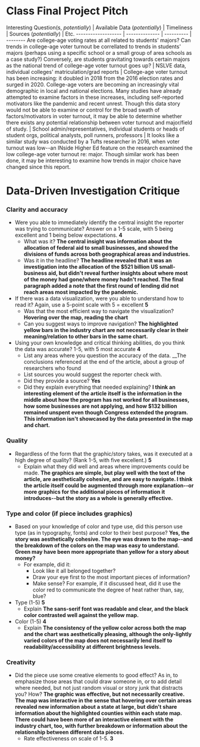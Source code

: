 # Class Final Project Pitch

Interesting Question(s, _potentially_) | Available Data (_potentially_) | Timeliness | Sources (_potentially_) | Etc.
------------------- | -------------- | ---------- | -------- 
Are college-age voting rates at all related to students' majors? Can trends in college-age voter turnout be correllated to trends in students' majors (perhaps using a specific school or a small group of area schools as a case study?) Conversely, are students gravitating towards certain majors as the national trend of college-age voter turnout goes up? | NSLVE data, individual colleges' matriculation/grad reports | College-age voter turnout has been increasing: it doubled in 2018 from the 2016 election rates and surged in 2020. College-age voters are becoming an increasingly vital demographic in local and national elections. Many studies have already attempted to examine factors in these increases, including self-reported motivators like the pandemic and recent unrest. Though this data story would not be able to examine or control for the broad swath of factors/motivators in voter turnout, it may be able to determine whether there exists any potential relationship between voter turnout and major/field of study. | School admin/representatives, individual students or heads of student orgs, political analysts, poll runners, professors | It looks like a similar study was conducted by a Tufts researcher in 2016, when voter turnout was low--an INside Higher Ed feature on the research examined the low college-age voter turnout re: major. Though similar work has been done, it may be interesting to examine how trends in major choice have changed since this report. 

# Data-Driven Investigation Critique

### Clarity and accuracy

* Were you able to immediately identify the central insight the reporter was trying to communicate? Answer on a 1-5 scale, with 5 being excellent and 1 being below expectations. __4__
   * What was it? __The central insight was information about the allocation of federal aid to small businesses, and showed the divisions of funds across both geographical areas and industries.__
   * Was it in the headline? __The headline revealed that it was an investigation into the allocation of the $521 billion US small-business aid, but didn't reveal further insights about where most of the money had gone/where money hadn't reached. The final paragraph added a note that the first round of lending did not reach areas most impacted by the pandemic.__
* If there was a data visualization, were you able to understand how to read it? Again, use a 5-point scale with 5 = excellent __5__
   * Was that the most efficient way to navigate the visualization? __Hovering over the map, reading the chart__
   * Can you suggest ways to improve navigation? __The highlighted yellow bars in the industry chart are not necessarily clear in their meaning/relation to other bars in the same chart.__
* Using your own knowledge and critical thinking abilities, do you think the data was accurate? 1-5, with 5 most accurate __4__
   * List any areas where you question the accuracy of the data. __The conclusions referenced at the end of the article, about a group of researchers who found 
   * List sources you would suggest the reporter check with. 
   * Did they provide a source? __Yes__
   * Did they explain everything that needed explaining? __I think an interesting element of the article itself is the information in the middle about how the program has not worked for all businesses, how some businesses are not applying, and how $132 billion remained unspent even though Congress extended the program. This information isn't showcased by the data presented in the map and chart.__

### Quality

* Regardless of the form that the graphic/story takes, was it executed at a high degree of quality? (Rank 1-5, with five excellent.) __5__
   * Explain what they did well and areas where improvements could be made. __The graphics are simple, but play well with the text of the article, are aesthetically cohesive, and are easy to navigate. I think the article itself could be augmented through more explanation--or more graphics for the additional pieces of information it introduces--but the story as a whole is generally effective.__

### Type and color (if piece includes graphics)

* Based on your knowledge of color and type use, did this person use type (as in typography, fonts) and color to their best purpose? __Yes, the story was aesthetically cohesive. The eye was drawn to the map--and the breakdown of the colors on the map was easy to understand. Green may have been more appropriate than yellow for a story about money?__ 
   * For example, did it: 
       * Look like it all belonged together?
       * Draw your eye first to the most important pieces of information?
       * Make sense? For example, if it discussed heat, did it use the color red to communicate the degree of heat rather than, say, blue?
* Type (1-5) __5__
   * Explain __The sans-serif font was readable and clear, and the black color contrasted well against the yellow map.__
* Color (1-5) __4__
   * Explain __The consistency of the yellow color across both the map and the chart was aesthetically pleasing, although the only-lightly varied colors of the map does not necessarily lend itself to readability/accessibility at different brightness levels.__
   
### Creativity

* Did the piece use some creative elements to good effect? As in, to emphasize those areas that could draw someone in, or to add detail where needed, but not just random visual or story junk that distracts you? How? __The graphic was effective, but not necessarily creative. The map was interactive in the sense that hovering over certain areas revealed new information about a state at large, but didn't share information about the highlighted counties within each state map. There could have been more of an interactive element with the industry chart, too, with further breakdown or information about the relationship between different data pieces.__
   * Rate effectiveness on scale of 1-5. __3__

